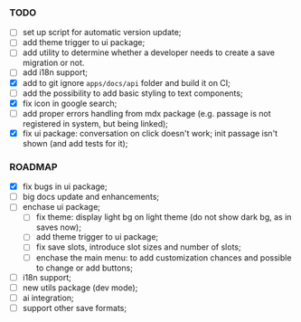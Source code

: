 ### TODO

- [ ] set up script for automatic version update;
- [ ] add theme trigger to ui package;
- [ ] add utility to determine whether a developer needs to create a save migration or not.
- [ ] add i18n support;
- [x] add to git ignore `apps/docs/api` folder and build it on CI;
- [ ] add the possibility to add basic styling to text components;
- [x] fix icon in google search;
- [ ] add proper errors handling from mdx package (e.g. passage is not registered in system, but being linked);
- [x] fix ui package: conversation on click doesn't work; init passage isn't shown (and add tests for it);

### ROADMAP
- [x] fix bugs in ui package;
- [ ] big docs update and enhancements;
- [ ] enchase ui package;
  - [ ] fix theme: display light bg on light theme (do not show dark bg, as in saves now);
  - [ ] add theme trigger to ui package;
  - [ ] fix save slots, introduce slot sizes and number of slots;
  - [ ] enchase the main menu: to add customization chances and possible to change or add buttons;
- [ ] i18n support;
- [ ] new utils package (dev mode);
- [ ] ai integration;
- [ ] support other save formats;
